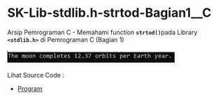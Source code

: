# SK-Lib-stdlib.h-strtod-Bagian1__C
Arsip Pemrograman C - Memahami function <code><b>strtod()</b></code>pada Library <code><b>&lt;stdlib.h></b></code> di Pemrograman C (Bagian 1)<br><br>
<img src="https://github.com/RizkyKhapidsyah/SK-Lib-stdlib.h-strtod-Bagian1__C/blob/master/SK-Lib-stdlib.h-strtod-Bagian1__C/x64/result/001.PNG"><br><br>
Lihat Source Code : <br>
- <a href="https://github.com/RizkyKhapidsyah/SK-Lib-stdlib.h-strtod-Bagian1__C/blob/master/SK-Lib-stdlib.h-strtod-Bagian1__C/Source.c">Program</a>
